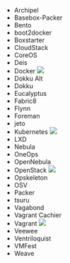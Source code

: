 * Archipel 
* Basebox-Packer
* Bento
* boot2docker
* Boxstarter
* CloudStack
* CoreOS
* Deis
* Docker ![](http://pics3.city-data.com/images/wx/w8s.png)
* Dokku Alt
* Dokku
* Eucalyptus
* Fabric8
* Flynn
* Foreman
* jeto
* Kubernetes ![](http://pics3.city-data.com/images/wx/w8s.png)
* LXD
* Nebula
* OneOps
* OpenNebula
* OpenStack ![](http://pics3.city-data.com/images/wx/w8s.png)
* Opskeleton
* OSV
* Packer
* tsuru
* Vagabond
* Vagrant Cachier
* Vagrant ![](http://pics3.city-data.com/images/wx/w8s.png)
* Veewee
* Ventriloquist
* VMFest
* Weave

